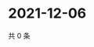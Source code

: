 # 2021-12-06

共 0 条

<!-- BEGIN WEIBO -->
<!-- 最后更新时间 Mon Dec 06 2021 16:18:30 GMT+0800 (China Standard Time) -->

<!-- END WEIBO -->
